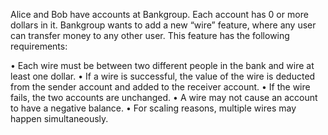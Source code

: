 Alice and Bob have accounts at Bankgroup. Each account has 0 or more dollars in it.
Bankgroup wants to add a new “wire” feature, where any user can transfer money to any
other user. This feature has the following requirements:

• Each wire must be between two different people in the bank and wire
at least one dollar.
• If a wire is successful, the value of the wire is deducted from the
sender account and added to the receiver account.
• If the wire fails, the two accounts are unchanged.
• A wire may not cause an account to have a negative balance.
• For scaling reasons, multiple wires may happen simultaneously.
